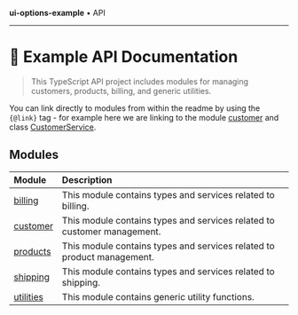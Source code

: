 **ui-options-example** • API

***

# :wave: Example API Documentation

> This TypeScript API project includes modules for managing customers, products, billing, and generic utilities.

You can link directly to modules from within the readme by using the `{@link}` tag - for example here we are linking to the module [customer](customer/README.md) and class [CustomerService](customer/classes/CustomerService.md).

## Modules

| Module | Description |
| :------ | :------ |
| [billing](billing/README.md) | This module contains types and services related to billing. |
| [customer](customer/README.md) | This module contains types and services related to customer management. |
| [products](products/README.md) | This module contains types and services related to product management. |
| [shipping](shipping/README.md) | This module contains types and services related to shipping. |
| [utilities](utilities/README.md) | This module contains generic utility functions. |
